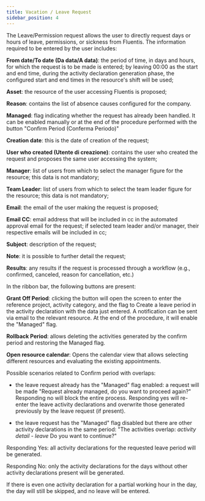 ```yaml
---
title: Vacation / Leave Request
sidebar_position: 4
---
```


The Leave/Permission request allows the user to directly request days or hours of leave, permissions, or sickness from Fluentis. The information required to be entered by the user includes:

**From date/To date (Da data/A data)**: the period of time, in days and hours, for which the request is to be made is entered; by leaving 00:00 as the start and end time, during the activity declaration generation phase, the configured start and end times in the resource's shift will be used; 

**Asset**: the resource of the user accessing Fluentis is proposed; 

**Reason**: contains the list of absence causes configured for the company. 

**Managed**: flag indicating whether the request has already been handled. It can be enabled manually or at the end of the procedure performed with the button "Confirm Period (Conferma Periodo)"

**Creation date**: this is the date of creation of the request; 

**User who created (Utente di creazione)**: contains the user who created the request and proposes the same user accessing the system;

**Manager**: list of users from which to select the manager figure for the resource; this data is not mandatory;

**Team Leader**: list of users from which to select the team leader figure for the resource; this data is not mandatory;

**Email**: the email of the user making the request is proposed; 

**Email CC**: email address that will be included in cc in the automated approval email for the request; if selected team leader and/or manager, their respective emails will be included in cc; 

**Subject**: description of the request; 

**Note**: it is possible to further detail the request;

**Results**: any results if the request is processed through a workflow (e.g., confirmed, canceled, reason for cancellation, etc.)

In the ribbon bar, the following buttons are present:

**Grant Off Period**: clicking the button will open the screen to enter the reference project, activity category, and the flag to Create a leave period in the activity declaration with the data just entered. A notification can be sent via email to the relevant resource. At the end of the procedure, it will enable the "Managed" flag.

**Rollback Period**: allows deleting the activities generated by the confirm period and restoring the Managed flag.

**Open resource calendar**: Opens the calendar view that allows selecting different resources and evaluating the existing appointments.

Possible scenarios related to Confirm period with overlaps:

- the leave request already has the "Managed" flag enabled: a request will be made "Request already managed, do you want to proceed again?" 
Responding no will block the entire process. 
Responding yes will re-enter the leave activity declarations and overwrite those generated previously by the leave request (if present).

- the leave request has the "Managed" flag disabled but there are other activity declarations in the same period: 
"The activities overlap: *activity detail* - *leave* Do you want to continue?"

Responding Yes: all activity declarations for the requested leave period will be generated.

Responding No: only the activity declarations for the days without other activity declarations present will be generated.

If there is even one activity declaration for a partial working hour in the day, the day will still be skipped, and no leave will be entered.